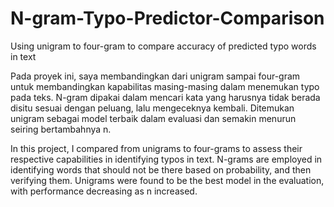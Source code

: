# N-gram-Typo-Predictor-Comparison
Using unigram to four-gram to compare accuracy of predicted typo words in text

Pada proyek ini, saya membandingkan dari unigram sampai four-gram untuk membandingkan kapabilitas masing-masing dalam menemukan typo pada teks. N-gram dipakai dalam mencari kata yang harusnya tidak berada disitu sesuai dengan peluang, lalu mengeceknya kembali. Ditemukan unigram sebagai model terbaik dalam evaluasi dan semakin menurun seiring bertambahnya n.

In this project, I compared from unigrams to four-grams to assess their respective capabilities in identifying typos in text. N-grams are employed in identifying words that should not be there based on probability, and then verifying them. Unigrams were found to be the best model in the evaluation, with performance decreasing as n increased.
